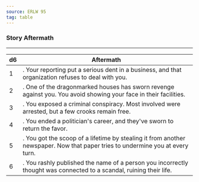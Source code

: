 ```yaml
---
source: ERLW 95
tag: table
---
```


### Story Aftermath
---
|d6|Aftermath|
|----|------------|
|1|. Your reporting put a serious dent in a business, and that organization refuses to deal with you.|
|2|. One of the dragonmarked houses has sworn revenge against you. You avoid showing your face in their facilities.|
|3|. You exposed a criminal conspiracy. Most involved were arrested, but a few crooks remain free.|
|4|. You ended a politician's career, and they've sworn to return the favor.|
|5|. You got the scoop of a lifetime by stealing it from another newspaper. Now that paper tries to undermine you at every turn.|
|6|. You rashly published the name of a person you incorrectly thought was connected to a scandal, ruining their life.|
